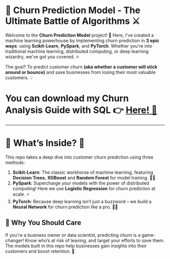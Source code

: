 # **🚀 Churn Prediction Model - The Ultimate Battle of Algorithms ⚔️**

Welcome to the **Churn Prediction Model** project! 🎉 Here, I've created a machine learning powerhouse by implementing churn prediction in **3 epic ways**: using **Scikit-Learn**, **PySpark**, and **PyTorch**. Whether you're into traditional machine learning, distributed computing, or deep learning wizardry, we've got you covered. 🔥

The goal? To predict customer churn **(aka whether a customer will stick around or bounce)** and save businesses from losing their most valuable customers. 💡

# You can download my Churn Analysis Guide with SQL 👉 [Here! 📂](https://github.com/user-attachments/files/19521878/Churn.Analysis.SQL.pdf)

---

# 🌟 What’s Inside? 🤔

This repo takes a deep dive into customer churn prediction using three methods:

1. **Scikit-Learn**: The classic workhorse of machine learning, featuring **Decision Trees**, **XGBoost** and **Random Forest** for model training. 🌳🐾
2. **PySpark**: Supercharge your models with the power of distributed computing! Here we use **Logistic Regression** for churn prediction at scale. ⚡
3. **PyTorch**: Because deep learning isn’t just a buzzword – we build a **Neural Network** for churn prediction like a pro. 🤖💥


## 🚀 Why You Should Care

If you're a business owner or data scientist, predicting churn is a game-changer! Know who’s at risk of leaving, and target your efforts to save them. The models built in this repo help businesses gain insights into their customers and boost retention. 🙌

